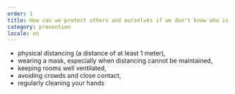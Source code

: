 ```yaml
---
order: 1
title: How can we protect others and ourselves if we don't know who is infected?
category: prevention
locale: en
---
```


* physical distancing (a distance of at least 1 meter),
* wearing a mask, especially when distancing cannot be maintained,
* keeping rooms well ventilated,
* avoiding crowds and close contact,
* regularly cleaning your hands
